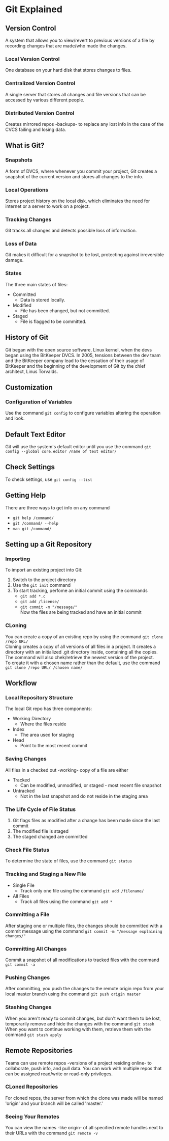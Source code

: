 # Git Explained
## Version Control
A system that allows you to view/revert to previous versions of a file by recording changes that are made/who made the changes.
### Local Version Control
One database on your hard disk that stores changes to files.
### Centralized Version Control
A single server that stores all changes and file versions that can be accessed by various different people.
### Distributed Version Control
Creates mirrored repos -backups- to replace any lost info in the case of the CVCS failing and losing data.
## What is Git?
### Snapshots
A form of DVCS, where whenever you commit your project, Git creates a snapshot of the current version and stores all changes to the info.
### Local Operations
Stores project history on the local disk, which eliminates the need for internet or a server to work on a project.
### Tracking Changes
Git tracks all changes and detects possible loss of information.
### Loss of Data
Git makes it difficult for a snapshot to be lost, protecting against irreversible damage.
### States
The three main states of files:
* Committed
    * Data is stored locally.
* Modified
    * File has been changed, but not committed.
* Staged
    * File is flagged to be committed.
## History of Git
Git began with the open source software, Linux kernel, when the devs began using the BitKeeper DVCS. In 2005, tensions between the dev team and the BitKeeper company lead to the cessation of their usage of BitKeeper and the beginning of the development of Git by the chief architect, Linus Torvalds.
## Customization
### Configuration of Variables
Use the command `git config` to configure variables altering the operation and look.
## Default Text Editor
Git will use the system's default editor until you use the command `git config --global core.editor /name of text editor/`
## Check Settings
To check settings, use `git config --list`
## Getting Help
There are three ways to get info on any command
* `git help /command/`
* `git /command/ --help`
* `man git-/command/`
## Setting up a Git Repository
### Importing
To import an existing project into Git:

1. Switch to the project directory
2. Use the `git init` command
3. To start tracking, perfome an initial commit using the commands
    * `git add *.c`
    * `git add /license/`
    * `git commit -m "/message/"`  
Now the files are being tracked and have an initial commit
### CLoning
You can create a copy of an existing repo by using the command `git clone /repo URL/`  
Cloning creates a copy of all versions of all files in a project. It creates a directory with an initialized .git directory inside, containing all the copies. The command will also chek/retrieve the newest version of the project.  
To create it with a chosen name rather than the default, use the command `git clone /repo URL/ /chosen name/`
## Workflow
### Local Repository Structure
The local Git repo has three components:  
* Working Directory
    * Where the files reside
* Index
    * The area used for staging
* Head
    * Point to the most recent commit  
### Saving Changes
All files in a checked out -working- copy of a file are either
* Tracked
    * Can be modified, unmodified, or staged - most recent file snapshot
* Untracked
    * Not in the last snapshot and do not reside in the staging area
### The Life Cycle of File Status
1. Git flags files as modified after a change has been made since the last commit
2. The modified file is staged
3. The staged changed are committed
### Check File Status
To determine the state of files, use the command `git status`
### Tracking and Staging a New File
* Single File
    * Track only one file using the command `git add /filename/`
* All Files
    * Track all files using the command `git add *`  
### Committing a File
After staging one or multiple files, the changes should be committed with a commit message using the command `git commit -m "/message explaining changes/"`
### Committing All Changes
Commit a snapshot of all modifications to tracked files with the command `git commit -a`
### Pushing Changes
After committing, you push the changes to the remote origin repo from your local master branch using the command `git push origin master`
### Stashing Changes
When you aren't ready to commit changes, but don't want them to be lost, temporarily remove and hide the changes with the command `git stash`  
When you want to continue working with them, retrieve them with the command `git stash apply`
## Remote Repositories
Teams can use remote repos -versions of a project residing online- to collaborate, push info, and pull data. You can work with multiple repos that can be assigned read/write or read-only privileges.
### CLoned Repositories
For cloned repos, the server from which the clone was made will be named 'origin' and your branch will be called 'master.'
### Seeing Your Remotes
You can view the names -like origin- of all specified remote handles next to their URLs with the command `git remote -v`